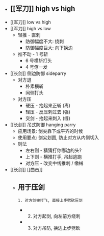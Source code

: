 - [[军刀]] high vs high
	-
- [[军刀]] low vs high
- [[军刀]] high vs low
	- 轻推 - 直刺
		- 防御幅度不大: 绕刺
		- 防御幅度巨大: 向下换边
	- 推不动 - 1 号斩
		- 6 号横斩打头
		- 4 号僚一发
- [[长剑]] 侧边防御 sideparry
	- 对方退
		- 朴素横斩
		- 同侧打头
	- 对方压
		- 硬压 - 抬起来正斩 (离)
		- 轻压 - 反压刺过去 (强)
		- 交剑 - 抬起来刺入 (缠)
- [[长剑]] 吊式防御 hanging parry
	- 应用场景: 剑尖靠下或平齐的时候
	- 使用要点: 剑尖划圆, 防止对方从内侧切入
	- 则法
		- 左右则 - 猜猜打你哪边的头?
		- 上下则 - 横推打手, 吊起逃跑
		- 对方压 - 改变中线推刺 / 缴械
- [[长剑]] [[曲击]]
	- 用于压剑
		-
		  1. 对方剑被打飞, 直接上步劈砍压剑
		-
		  2. 对方起剑, 向左前方绕刺
		-
		  3. 对方吊防, 换边上步劈砍